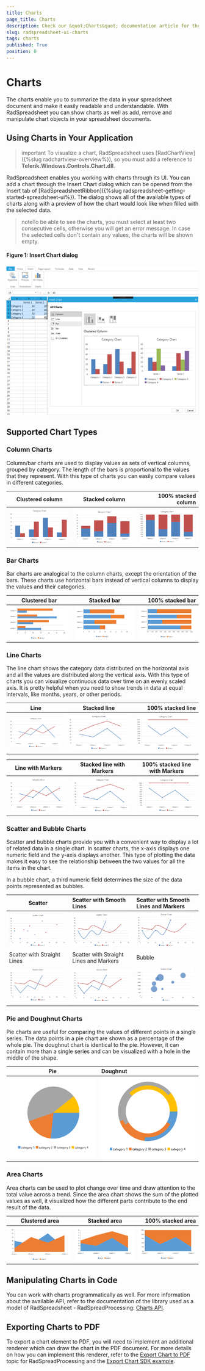 ```yaml
---
title: Charts
page_title: Charts
description: Check our &quot;Charts&quot; documentation article for the RadSpreadsheet {{ site.framework_name }} control.
slug: radspreadsheet-ui-charts
tags: charts
published: True
position: 0
---
```


# Charts


The charts enable you to summarize the data in your spreadsheet document and make it easily readable and understandable. With RadSpreadsheet you can show charts as well as add, remove and manipulate chart objects in your spreadsheet documents.

## Using Charts in Your Application

>important To visualize a chart, RadSpreadsheet uses [RadChartView]({%slug radchartview-overview%}), so you must add a reference to **Telerik.Windows.Controls.Chart.dll**.

RadSpreadsheet enables you working with charts through its UI. You can add a chart through the Insert Chart dialog  which can be opened from the Insert tab of [RadSpreadsheetRibbon]({%slug radspreadsheet-getting-started-spreadsheet-ui%}). The dialog shows all of the available types of charts along with a preview of how the chart would look like when filled with the selected data.

>noteTo be able to see the charts, you must select at least two consecutive cells, otherwise you will get an error message. In case the selected cells don't contain any values, the charts will be shown empty. 

#### Figure 1: Insert Chart dialog
![WPF RadSpreadsheet Insert Chart dialog](images/Features-Charts_15.png)

## Supported Chart Types

### Column Charts

Column/bar charts are used to display values as sets of vertical columns, grouped by category. The length of the bars is proportional to the values that they represent. With this type of charts you can easily compare values in different categories. 


| Clustered column        | Stacked column | 100% stacked column |
| ----------------------- |:--------------:| -------------------:|
| ![WPF RadSpreadsheet ](images/Features-Charts_1.png) | ![WPF RadSpreadsheet ](images/Features-Charts_2.png) | ![WPF RadSpreadsheet ](images/Features-Charts_3.png)| 


### Bar Charts

Bar charts are analogical to the column charts, except the orientation of the bars. These charts use horizontal bars instead of vertical columns to display the values and their categories.


| Clustered bar           | Stacked bar    | 100% stacked bar    |
| ----------------------- |:--------------:| -------------------:|
| ![WPF RadSpreadsheet ](images/Features-Charts_4.png) | ![WPF RadSpreadsheet ](images/Features-Charts_5.png) | ![WPF RadSpreadsheet ](images/Features-Charts_6.png)|



### Line Charts

The line chart shows the category data distributed on the horizontal axis and all the values are distributed along the vertical axis. With this type of charts you can visualize continuous data over time on an evenly scaled axis. It is pretty helpful when you need to show trends in data at equal intervals, like months, years, or other periods.


| Line                    | Stacked line   | 100% stacked line   |
| ----------------------- |:--------------:| -------------------:|
| ![WPF RadSpreadsheet ](images/Features-Charts_7.png) | ![WPF RadSpreadsheet ](images/Features-Charts_8.png) | ![WPF RadSpreadsheet ](images/Features-Charts_9.png)|

| Line with Markers       | Stacked line with Markers| 100% stacked line with Markers|
| ----------------------- |:------------------------:| :----------------------------:
| ![WPF RadSpreadsheet ](images/Features-Charts_16.png) | ![WPF RadSpreadsheet ](images/Features-Charts_17.png) | ![WPF RadSpreadsheet ](images/Features-Charts_18.png)|

### Scatter and Bubble Charts

Scatter and bubble charts provide you with a convenient way to display a lot of related data in a single chart. In scatter charts, the x-axis displays one numeric field and the y-axis displays another. This type of plotting the data makes it easy to see the relationship between the two values for all the items in the chart.

In a bubble chart, a third numeric field determines the size of the data points represented as bubbles.

| Scatter     |Scatter with Smooth Lines | Scatter with Smooth Lines and Markers | 
| ----------- |:------------------------ |:--------------------------------------| 
| ![WPF RadSpreadsheet ](images/Features-Charts_20.png) | ![WPF RadSpreadsheet ](images/Features-Charts_22.png) | ![WPF RadSpreadsheet ](images/Features-Charts_21.png) |
| Scatter with Straight Lines     |Scatter with Straight Lines and Markers | Bubble | 
| ![WPF RadSpreadsheet ](images/Features-Charts_24.png) | ![WPF RadSpreadsheet ](images/Features-Charts_23.png) | ![WPF RadSpreadsheet ](images/Features-Charts_19.png) |




### Pie and Doughnut Charts
	
Pie charts are useful for comparing the values of different points in a single series. The data points in a pie chart are shown as a percentage of the whole pie. The doughnut chart is identical to the pie. However, it can contain more than a single series and can be visualized with a hole in the middle of the shape.


| Pie         | Doughnut  | 
| ----------- |:----------| 
| ![WPF RadSpreadsheet ](images/Features-Charts_10.png) | ![WPF RadSpreadsheet ](images/Features-Charts_11.png) |



### Area Charts

Area charts can be used to plot change over time and draw attention to the total value across a trend. Since the area chart shows the sum of the plotted values as well, it visualized how the different parts contribute to the end result of the data.

| Clustered area          | Stacked area   | 100% stacked area   |
| ----------------------- |:--------------:| -------------------:|
| ![WPF RadSpreadsheet ](images/Features-Charts_12.png) | ![WPF RadSpreadsheet ](images/Features-Charts_13.png) | ![WPF RadSpreadsheet ](images/Features-Charts_14.png)|


## Manipulating Charts in Code

You can work with charts programmatically as well. For more information about the available API, refer to the documentation of the library used as a model of RadSpreadsheet - RadSpreadProcessing: [Charts API](https://docs.telerik.com/devtools/document-processing/libraries/radspreadprocessing/features/charts/overview).

## Exporting Charts to PDF

To export a chart element to PDF, you will need to implement an additional renderer which can draw the chart in the PDF document. For more details on how you can implement this renderer, refer to the [Export Chart to PDF](https://docs.telerik.com/devtools/document-processing/libraries/radspreadprocessing/features/charts/pdf-export.html) topic for RadSpreadProcessing and the [Export Chart SDK example](https://github.com/telerik/document-processing-sdk/tree/master/SpreadProcessing/ExportChart).